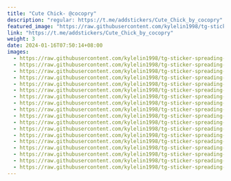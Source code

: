 ```yaml
---
title: "Cute Chick- @cocopry"
description: "regular: https://t.me/addstickers/Cute_Chick_by_cocopry"
featured_image: "https://raw.githubusercontent.com/kylelin1998/tg-sticker-spreading-worldwide-images/main/img/d2cd46d6-ca81-4615-a8cb-09fedef8b62a.jpg"
link: "https://t.me/addstickers/Cute_Chick_by_cocopry"
weight: 3
date: 2024-01-16T07:50:14+08:00
images:
  - https://raw.githubusercontent.com/kylelin1998/tg-sticker-spreading-worldwide-images/main/img/d2cd46d6-ca81-4615-a8cb-09fedef8b62a.jpg
  - https://raw.githubusercontent.com/kylelin1998/tg-sticker-spreading-worldwide-images/main/img/bf81df5d-9982-4022-adfe-fde987f46f01.jpg
  - https://raw.githubusercontent.com/kylelin1998/tg-sticker-spreading-worldwide-images/main/img/24acbeff-6981-4d5e-bc59-5dc732e6474e.jpg
  - https://raw.githubusercontent.com/kylelin1998/tg-sticker-spreading-worldwide-images/main/img/bf44d06e-6afb-474a-bf5b-b693c2ccfaba.jpg
  - https://raw.githubusercontent.com/kylelin1998/tg-sticker-spreading-worldwide-images/main/img/aec45693-9f80-4c45-a94d-d10822612dc4.jpg
  - https://raw.githubusercontent.com/kylelin1998/tg-sticker-spreading-worldwide-images/main/img/4295caff-039d-4b47-bdaf-2355f244bc78.jpg
  - https://raw.githubusercontent.com/kylelin1998/tg-sticker-spreading-worldwide-images/main/img/f5c54b0b-2d81-404f-93d9-f87b834bec5f.jpg
  - https://raw.githubusercontent.com/kylelin1998/tg-sticker-spreading-worldwide-images/main/img/d4175226-0029-4a5d-ae01-ab1955b20104.jpg
  - https://raw.githubusercontent.com/kylelin1998/tg-sticker-spreading-worldwide-images/main/img/c2be7cac-4851-4d50-b086-d4bf36151158.jpg
  - https://raw.githubusercontent.com/kylelin1998/tg-sticker-spreading-worldwide-images/main/img/0f532bd5-17e3-414b-a007-9c4683d9bf3e.jpg
  - https://raw.githubusercontent.com/kylelin1998/tg-sticker-spreading-worldwide-images/main/img/8bd64f1d-17c2-4705-b14a-9f3e01cb8a8b.jpg
  - https://raw.githubusercontent.com/kylelin1998/tg-sticker-spreading-worldwide-images/main/img/ed409da7-60dd-42ab-b07d-93fc5ef555f9.jpg
  - https://raw.githubusercontent.com/kylelin1998/tg-sticker-spreading-worldwide-images/main/img/32451555-14ba-4f4f-a0aa-745784d774a9.jpg
  - https://raw.githubusercontent.com/kylelin1998/tg-sticker-spreading-worldwide-images/main/img/f0666673-65b0-4da6-9ce6-3d39518eebe3.jpg
  - https://raw.githubusercontent.com/kylelin1998/tg-sticker-spreading-worldwide-images/main/img/b6482eb2-2a91-4d96-9251-fc58061ab70a.jpg
  - https://raw.githubusercontent.com/kylelin1998/tg-sticker-spreading-worldwide-images/main/img/4b7dfcbe-aec4-440a-8306-da56e70f808a.jpg
  - https://raw.githubusercontent.com/kylelin1998/tg-sticker-spreading-worldwide-images/main/img/a91af2da-8ddc-44f5-8576-57bb7c3681fb.jpg
  - https://raw.githubusercontent.com/kylelin1998/tg-sticker-spreading-worldwide-images/main/img/9cb94739-6d22-4df5-86e3-13b18d27901f.jpg
---
```

